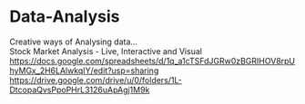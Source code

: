 # Data-Analysis
Creative ways of Analysing data...  
Stock Market Analysis - Live, Interactive and Visual  
https://docs.google.com/spreadsheets/d/1q_a1cTSFdJGRw0zBGRIHOV8rpUhyMGx_2H6LAlwkqIY/edit?usp=sharing  
https://drive.google.com/drive/u/0/folders/1L-DtcopaQvsPpoPHrL3126uApAgj1M9k

